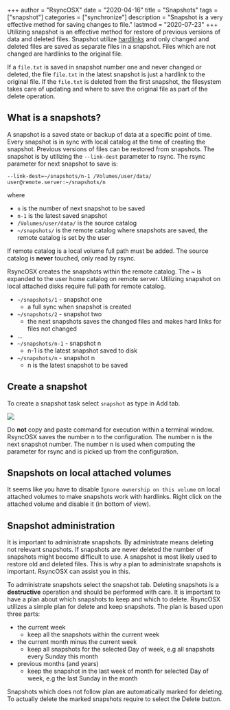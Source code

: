 +++
author = "RsyncOSX"
date = "2020-04-16"
title =  "Snapshots"
tags = ["snapshot"]
categories = ["synchronize"]
description = "Snapshot is a very effective method for saving changes to file."
lastmod = "2020-07-23"
+++
Utilizing snapshot is an effective method for restore of previous versions of data and deleted files. Snapshot utilize [hardlinks](https://en.wikipedia.org/wiki/Hard_link) and only changed and deleted files are saved as separate files in a snapshot. Files which are not changed are hardlinks to the original file.

If a `file.txt` is saved in snapshot number one and never changed or deleted, the file `file.txt` in the latest snapshot is just a hardlink to the original file. If the `file.txt` is deleted from the first snapshot, the filesystem takes care of updating and where to save the original file as part of the delete operation.  

## What is a snapshots?

A snapshot is a saved state or backup of data at a specific point of time. Every snapshot is in sync with local catalog at the time of creating the snapshot. Previous versions of files can be restored from snapshots. The snapshot is by utilizing the `--link-dest` parameter to rsync. The rsync parameter for next snapshot to save is:

`--link-dest=~/snapshots/n-1 /Volumes/user/data/ user@remote.server:~/snapshots/n`

where

- `n` is the number of next snapshot to be saved
- `n-1` is the latest saved snapshot
- `/Volumes/user/data/` is the source catalog
- `~/snapshots/` is the remote catalog where snapshots are saved, the remote catalog is set by the user

If remote catalog is a local volume full path must be added. The source catalog is **never** touched, only read by rsync.

RsyncOSX creates the snapshots within the remote catalog. The ~ is expanded to the user home catalog on remote server. Utilizing snapshot on local attached disks require full path for remote catalog.

- `~/snapshots/1` - snapshot one
  - a full sync when snapshot is created
- `~/snapshots/2` - snapshot two
  - the next snapshots saves the changed files and makes hard links for files not changed
- ...
- `~/snapshots/n-1` - snapshot n
  - n-1 is the latest snapshot saved to disk
- `~/snapshots/n` - snapshot n
  - n is the latest snapshot to be saved

## Create a snapshot

To create a snapshot task select `snapshot` as type in Add tab.

![](/images/RsyncOSX/master/snapshots/snapshot1.png)

Do **not** copy and paste command for execution within a terminal window. RsyncOSX saves the number n to the configuration. The number n is the next snapshot number. The number n is used when computing the parameter for rsync
and is picked up from the configuration.

## Snapshots on local attached volumes

It seems like you have to disable `Ignore ownership on this volume` on local attached volumes to make snapshots work with hardlinks. Right click on the attached volume and disable it (in bottom of view).

## Snapshot administration

It is important to administrate snapshots. By administrate means deleting not relevant snapshots. If snapshots are never deleted the number of snapshots might become difficult to use. A snapshot is most likely used to restore old and deleted files. This is why a plan to administrate snapshots is important. RsyncOSX can assist you in this.

To administrate snapshots select the snapshot tab. Deleting snapshots is a **destructive** operation and should be performed with care. It is important to have a plan about which snapshots to keep and which to delete. RsyncOSX utilizes a simple plan for delete and keep snapshots. The plan is based upon three parts:

- the current week
  - keep all the snapshots within the current week
- the current month minus the current week
  - keep all snapshots for the selected Day of week, e.g all snapshots every Sunday this month
- previous months (and years)
  - keep the snapshot in the last week of month for selected Day of week, e.g the last Sunday in the month

Snapshots which does not follow plan are automatically marked for deleting. To actually delete the marked snapshots require to select the Delete button.

